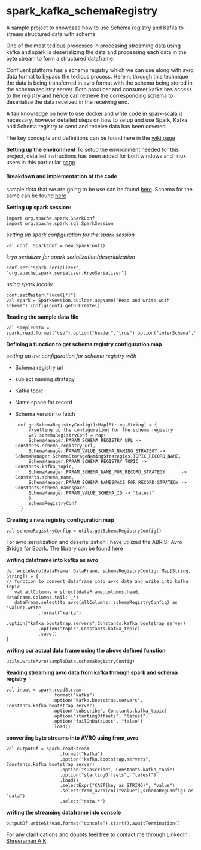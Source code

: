 # spark_kafka_schemaRegistry
A sample project to showcase how to use Schema registry and Kafka to stream structured data with schema

One of the most tedious processes in processing streaming data using kafka and spark is deserializing the data and processing each data in the byte stream to form a structured dataframe.

Confluent platform has a schema registry which we can use along with avro data format to bypass the tedious process. Herein, through this technique the data is being transferred in avro format with the schema being stored in the schema registry server. Both producer and consumer kafka has access to the registry and hence can retrieve the corresponding schema to deserialize the data received in the receiving end.

A fair knowledge on how to use docker and write code in spark-scala is necessary, however detailed steps on how to setup and use Spark, Kafka and Schema registry to send and receive data has been covered.

The key concepts and definitions can be found here in the [wiki page](https://github.com/shreeraman96/spark_kafka_schemaRegistry/wiki/Key-terms-and-definition)

**Setting up the environment** 
To setup the environment needed for this project, detailed instructions has been added for both windows and linux users in this particular [page](https://github.com/shreeraman96/spark_kafka_schemaRegistry/wiki/Setting-up-the-environment)

#### Breakdown and implementation of the code

sample data that we are going to be use can be found [here](https://github.com/shreeraman96/spark_kafka_schemaRegistry/blob/master/src/main/resources/dataset/sampledata.csv). Schema for the same can be found [here](https://github.com/shreeraman96/spark_kafka_schemaRegistry/blob/master/src/main/resources/schema/sample.avsc)


**Setting up spark session:**

    import org.apache.spark.SparkConf
    import org.apache.spark.sql.SparkSession

*setting up spark configuration for the spark session*
    
    val conf: SparkConf = new SparkConf()

*kryo serializer for spark serialization/deserialization*

    conf.set("spark.serializer", "org.apache.spark.serializer.KryoSerializer")

*using spark locally*

    conf.setMaster("local[*]")
    val spark = SparkSession.builder.appName("Read and write with schema").config(conf).getOrCreate()

**Reading the sample data file**

    val sampleData = spark.read.format("csv").option("header","true").option("inferSchema","true").load(Constants.sampleDataFile)

**Defining a function to get schema registry configuration map**

*setting up the configuration for schema registry with*

* Schema registry url
* subject naming strategy
* Kafka topic
* Name space for record
* Schema version to fetch 
    
       def getSchemaRegistryConfig():Map[String,String] = {
           //setting up the configuration for the schema registry
           val schemaRegistryConf = Map(    
           SchemaManager.PARAM_SCHEMA_REGISTRY_URL -> Constants.schema_registry_url,
           SchemaManager.PARAM_VALUE_SCHEMA_NAMING_STRATEGY -> SchemaManager.SchemaStorageNamingStrategies.TOPIC_RECORD_NAME,
           SchemaManager.PARAM_SCHEMA_REGISTRY_TOPIC -> Constants.kafka_topic,
           SchemaManager.PARAM_SCHEMA_NAME_FOR_RECORD_STRATEGY      -> Constants.schema_name,
           SchemaManager.PARAM_SCHEMA_NAMESPACE_FOR_RECORD_STRATEGY -> Constants.schema_namespace,
           SchemaManager.PARAM_VALUE_SCHEMA_ID -> "latest"
           )
           schemaRegistryConf
        }

**Creating a new registry configuration map**

``val schemaRegistryConfig = utils.getSchemaRegistryConfig()``

For avro serialization and deserialization I have utilized the ABRIS- Avro Bridge for Spark. The library can be found [here](https://github.com/AbsaOSS/ABRiS)

**writing dataframe into kafka as avro**

    def writeAvro(dataFrame: DataFrame, schemaRegistryConfig: Map[String, String]) = {
    // function to convert dataframe into avro data and write into kafka topic 
       val allColumns = struct(dataFrame.columns.head, dataFrame.columns.tail: _*)
       dataFrame.select(to_avro(allColumns, schemaRegistryConfig) as 'value).write
                .format("kafka")
                .option("kafka.bootstrap.servers",Constants.kafka_bootstrap_server)
                .option("topic",Constants.kafka_topic)
                .save()
    }

**writing our actual data frame using the above defined function**

`` utils.writeAvro(sampleData,schemaRegistryConfig) ``

**Reading streaming avro data from kafka through spark and schema registry**

    val input = spark.readStream
                     .format("kafka")
                     .option("kafka.bootstrap.servers", Constants.kafka_bootstrap_server)
                     .option("subscribe", Constants.kafka_topic)
                     .option("startingOffsets", "latest")
                     .option("failOnDataLoss", "false")
                     .load()

**converting byte streams into AVRO using from_avro**

    val outputDf = spark.readStream
                        .format("kafka")
                        .option("kafka.bootstrap.servers", Constants.kafka_bootstrap_server)
                        .option("subscribe", Constants.kafka_topic)
                        .option("startingOffsets", "latest")
                        .load()
                        .selectExpr("CAST(key as STRING)", "value")
                        .select(from_avro(col("value"),schemaRegConfig) as "data")
                        .select("data.*")

**writing the streaming dataframe into console**

``outputDf.writeStream.format("console").start().awaitTermination()``


For any clarifications and doubts feel free to contact me through LinkedIn :  
[Shreeraman A K](https://www.linkedin.com/in/shreeraman-karikalan/)
